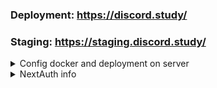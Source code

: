 ### Deployment: https://discord.study/
### Staging: https://staging.discord.study/


<details>
  <summary>Config docker and deployment on server</summary>

Server structure:
- home/discordStudy 
  - [deploy.sh](https://gist.github.com/EliseiNicolae/40f5046eb1aebd157a289f85ae6e2b2a#file-deploy-sh)
  - [docker-compose.yml  ](https://gist.github.com/EliseiNicolae/0b3b5a6b369a04ac92e0d35bbad739f6)
  - [Dockerfile](https://gist.github.com/EliseiNicolae/d79b33ab3f649e854e081b77f6422e68)
  - production ([main](https://github.com/StudyLions/Discord-Study) repository)
  - staging ([staging](https://github.com/StudyLions/Discord-Study/tree/staging) repository)
  - secrets
    - env
      - .env.production `# for production folder`
      - .env.production.local `# for staging folder`
    - nginx
      - [production.conf](https://gist.github.com/EliseiNicolae/03bb019cbf9e76ef48982ccb65c0ded5)
      - [staging.conf](https://gist.github.com/EliseiNicolae/26189c94e2a8ca7e3e290cf1d262d8c5)
    - ssl
      - discord.study.key
      - discord.study.pem
  
  For running the deployment you need to write `./deploy.sh` in `discordStudy` folder.
</details>

<details>
  <summary>NextAuth info</summary>

<p align="center">
   <br/>
   <a href="https://next-auth.js.org" target="_blank"><img width="150px" src="https://next-auth.js.org/img/logo/logo-sm.png" /></a>
   <h3 align="center">NextAuth.js Example App</h3>
   <p align="center">
   Open Source. Full Stack. Own Your Data.
   </p>
   <p align="center" style="align: center;">
      <a href="https://npm.im/next-auth">
        <img alt="npm" src="https://img.shields.io/npm/v/next-auth?color=green&label=next-auth">
      </a>
      <a href="https://bundlephobia.com/result?p=next-auth-example">
        <img src="https://img.shields.io/bundlephobia/minzip/next-auth?label=next-auth" alt="Bundle Size"/>
      </a>
      <a href="https://www.npmtrends.com/next-auth">
        <img src="https://img.shields.io/npm/dm/next-auth?label=next-auth%20downloads" alt="Downloads" />
      </a>
   </p>
</p>

## Overview

NextAuth.js is a complete open source authentication solution for [Next.js](http://nextjs.org/) applications.

This is an example application which shows how `next-auth` is applied to a basic Next.js app. It is also used in many of
our CI workflows and other places where a concrete usage example is necessary.

It can be found at [`next-auth-example.vercel.app`](https://next-auth-example.vercel.app/)

### About NextAuth.js

NextAuth.js is an easy to implement, full-stack (client/server) open source authentication library designed
for [Next.js](https://nextjs.org) and [Serverless](https://vercel.com).

Go to [next-auth.js.org](https://next-auth.js.org) for more information and documentation.

> *NextAuth.js is not officially associated with Vercel or Next.js.*

## Getting Started

### 1. Clone the repository and install dependencies

```
git clone https://github.com/nextauthjs/next-auth-example.git
cd next-auth-example
npm install
```

### 2. Configure your local environment

Copy the .env.local.example file in this directory to .env.local (which will be ignored by Git):

```
cp .env.local.example .env.local
```

Add details for one or more providers (e.g. Google, Twitter, GitHub, Email, etc).

#### Database

A database is needed to persist user accounts and to support email sign in. However, you can still use NextAuth.js for
authentication without a database by using OAuth for authentication. If you do not specify a
database, [JSON Web Tokens](https://jwt.io/introduction) will be enabled by default.

You **can** skip configuring a database and come back to it later if you want.

For more information about setting up a database, please check out the following links:

* Docs: [next-auth.js.org/adapters/overview](https://next-auth.js.org/adapters/overview)
* Adapters Repo: [nextauthjs/adapters](https://github.com/nextauthjs/adapters)

### 3. Configure Authentication Providers

1. Review and update options in `pages/api/auth/[...nextauth].js` as needed.

2. When setting up OAuth, in the developer admin page for each of your OAuth services, you should configure the callback
   URL to use a callback path of `{server}/api/auth/callback/{provider}`.

e.g. For Google OAuth you would use: `http://localhost:3000/api/auth/callback/google`

A list of configured providers and their callback URLs is available from the endpoint `/api/auth/providers`. You can
find more information at https://next-auth.js.org/configuration/providers

3. You can also choose to specify an SMTP server for passwordless sign in via email.

### 4. Start the application

To run your site locally, use:

```
npm run dev
```

To run it in production mode, use:

```
npm run build
npm run start
```

### 5. Preparing for Production

You must set the `NEXTAUTH_URL` environment variable with the URL of your site, before deploying to production.

e.g. in your `.env.local` file - `NEXTAUTH_URL=https://example.com`

To do this with Vercel, you can use the [Vercel project dashboard](https://vercel.com/dashboard) or their cli via
the `vc env` command:

```
vc env add NEXTAUTH_URL production
```

Do not forget to set the environment variables for the Client ID and Client Secret values for all your configured
authentication providers in your hosting providers dashboard, i.e. with Vercel as described above.

## Acknowledgements

<a href="https://vercel.com?utm_source=nextauthjs&utm_campaign=oss">
<img width="170px" src="https://raw.githubusercontent.com/nextauthjs/next-auth/canary/www/static/img/powered-by-vercel.svg" alt="Powered By Vercel" />
</a>
<p align="left">Thanks to Vercel sponsoring this project by allowing it to be deployed for free for the entire NextAuth.js Team</p>

## License

ISC



</details>
